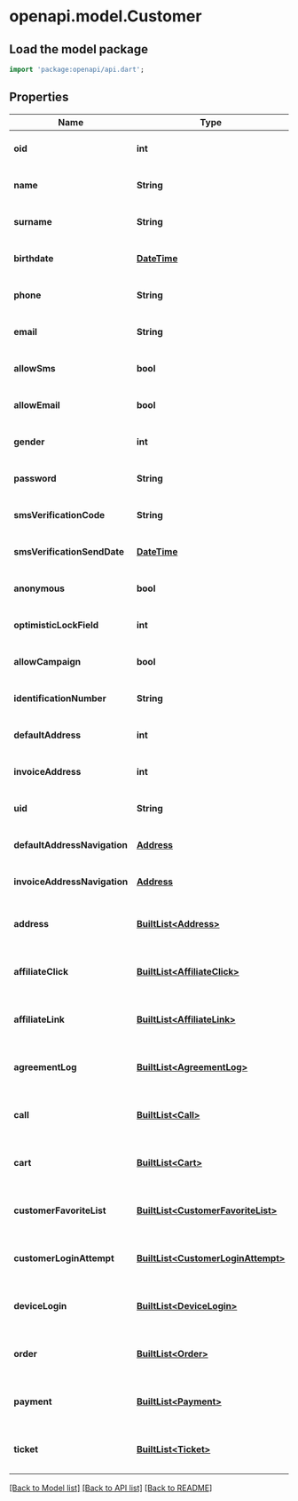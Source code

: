# openapi.model.Customer

## Load the model package
```dart
import 'package:openapi/api.dart';
```

## Properties
Name | Type | Description | Notes
------------ | ------------- | ------------- | -------------
**oid** | **int** |  | [optional] [default to null]
**name** | **String** |  | [optional] [default to null]
**surname** | **String** |  | [optional] [default to null]
**birthdate** | [**DateTime**](DateTime.md) |  | [optional] [default to null]
**phone** | **String** |  | [optional] [default to null]
**email** | **String** |  | [optional] [default to null]
**allowSms** | **bool** |  | [optional] [default to null]
**allowEmail** | **bool** |  | [optional] [default to null]
**gender** | **int** |  | [optional] [default to null]
**password** | **String** |  | [optional] [default to null]
**smsVerificationCode** | **String** |  | [optional] [default to null]
**smsVerificationSendDate** | [**DateTime**](DateTime.md) |  | [optional] [default to null]
**anonymous** | **bool** |  | [optional] [default to null]
**optimisticLockField** | **int** |  | [optional] [default to null]
**allowCampaign** | **bool** |  | [optional] [default to null]
**identificationNumber** | **String** |  | [optional] [default to null]
**defaultAddress** | **int** |  | [optional] [default to null]
**invoiceAddress** | **int** |  | [optional] [default to null]
**uid** | **String** |  | [optional] [default to null]
**defaultAddressNavigation** | [**Address**](Address.md) |  | [optional] [default to null]
**invoiceAddressNavigation** | [**Address**](Address.md) |  | [optional] [default to null]
**address** | [**BuiltList&lt;Address&gt;**](Address.md) |  | [optional] [default to const []]
**affiliateClick** | [**BuiltList&lt;AffiliateClick&gt;**](AffiliateClick.md) |  | [optional] [default to const []]
**affiliateLink** | [**BuiltList&lt;AffiliateLink&gt;**](AffiliateLink.md) |  | [optional] [default to const []]
**agreementLog** | [**BuiltList&lt;AgreementLog&gt;**](AgreementLog.md) |  | [optional] [default to const []]
**call** | [**BuiltList&lt;Call&gt;**](Call.md) |  | [optional] [default to const []]
**cart** | [**BuiltList&lt;Cart&gt;**](Cart.md) |  | [optional] [default to const []]
**customerFavoriteList** | [**BuiltList&lt;CustomerFavoriteList&gt;**](CustomerFavoriteList.md) |  | [optional] [default to const []]
**customerLoginAttempt** | [**BuiltList&lt;CustomerLoginAttempt&gt;**](CustomerLoginAttempt.md) |  | [optional] [default to const []]
**deviceLogin** | [**BuiltList&lt;DeviceLogin&gt;**](DeviceLogin.md) |  | [optional] [default to const []]
**order** | [**BuiltList&lt;Order&gt;**](Order.md) |  | [optional] [default to const []]
**payment** | [**BuiltList&lt;Payment&gt;**](Payment.md) |  | [optional] [default to const []]
**ticket** | [**BuiltList&lt;Ticket&gt;**](Ticket.md) |  | [optional] [default to const []]

[[Back to Model list]](../README.md#documentation-for-models) [[Back to API list]](../README.md#documentation-for-api-endpoints) [[Back to README]](../README.md)


